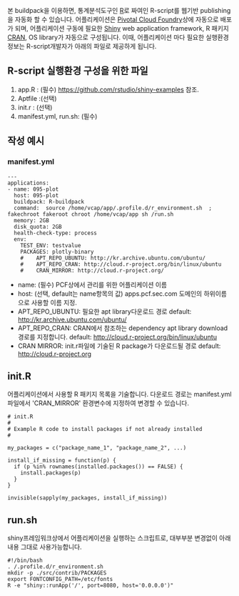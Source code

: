 본 buildpack을 이용하면,  통계분석도구인 [R](http://www.r-project.org/)로 짜여인 R-script를 웹기반 publishing을 자동화 할 수 있습니다.
어플리케이션은 [Pivotal Cloud Foundry](https://pivotal.io/platform)상에 자동으로 배포가 되며, 어플리케이션 구동에 필요한 [Shiny](https://shiny.rstudio.com/) web application framework, R 패키지 [CRAN](http://cran.r-project.org/), OS library가 자동으로 구성됩니다.
이때, 어플리케이션 마다 필요한 실행환경정보는 R-script개발자가 아래의 파일로 제공하게 됩니다.

##  R-script 실행환경 구성을 위한 파일

1. app.R : (필수)  https://github.com/rstudio/shiny-examples 참조.
2. Aptfile :(선택)
3. init.r  : (선택)
4. manifest.yml, run.sh: (필수)

## 작성 예시

### manifest.yml
```
---
applications:
- name: 095-plot
  host: 095-plot
  buildpack: R-buildpack
  command:  source /home/vcap/app/.profile.d/r_environment.sh  ;  fakechroot fakeroot chroot /home/vcap/app sh /run.sh
  memory: 2GB
  disk_quota: 2GB
  health-check-type: process
  env:
    TEST_ENV: testvalue
    PACKAGES: plotly-binary
    #    APT_REPO_UBUNTU: http://kr.archive.ubuntu.com/ubuntu/
    #    APT_REPO_CRAN: http://cloud.r-project.org/bin/linux/ubuntu 
    #    CRAN_MIRROR: http://cloud.r-project.org/
```
- name: (필수) PCF상에서 관리를 위한 어플리케이션 이름
- host: (선택, default는 name항목의 값) apps.pcf.sec.com 도메인의 하위이름으로 사용할 이름 지정.
- APT_REPO_UBUNTU: 필요한 apt library다운로드 경로 default: http://kr.archive.ubuntu.com/ubuntu/
- APT_REPO_CRAN: CRAN에서 참조하는 dependency apt library download경로를 지정합니다. default: http://cloud.r-project.org/bin/linux/ubuntu 
- CRAN MIRROR: init.r파일에 기술된 R package가 다운로드될 경로 default: http://cloud.r-project.org


## init.R
어플리케이션에서 사용할 R 패키지 목록을 기술합니다.  다운로드 경로는 manifest.yml파일에서 'CRAN_MIRROR' 환경변수에 지정하여 변경할 수 있습니다.

```
# init.R
#
# Example R code to install packages if not already installed
#

my_packages = c("package_name_1", "package_name_2", ...)

install_if_missing = function(p) {
  if (p %in% rownames(installed.packages()) == FALSE) {
    install.packages(p)
  }
}

invisible(sapply(my_packages, install_if_missing))
```

## run.sh
shiny프레임워크상에서 어플리케이션을 실행하는 스크립트로, 대부부분 변경없이 아래내용 그대로 사용가능합니다.

```
#!/bin/bash
. /.profile.d/r_environment.sh
mkdir -p ./src/contrib/PACKAGES
export FONTCONFIG_PATH=/etc/fonts
R -e "shiny::runApp('/', port=8080, host='0.0.0.0')"
```
